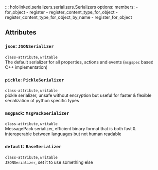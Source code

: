 

::: hololinked.serializers.serializers.Serializers
    options:
        members:
            - for_object
            - register
            - register_content_type_for_object
            - register_content_type_for_object_by_name
            - register_for_object
  
## Attributes

### `json`: `JSONSerializer`
`class-attribute`, `writable` <br />
The default serializer for all properties, actions and events (`msgspec` based C++ implementation)

### `pickle`: `PickleSerializer`
`class-attribute`, `writable` <br />
pickle serializer, unsafe without encryption but useful for faster & flexible serialization of python specific types

### `msgpack`: `MsgPackSerializer`
`class-attribute`, `writable` <br />
MessagePack serializer, efficient binary format that is both fast & interoperable between languages but not human readable

### `default`: `BaseSerializer`
`class-attribute`, `writable` <br />
`JSONSerializer`, set it to use something else          
